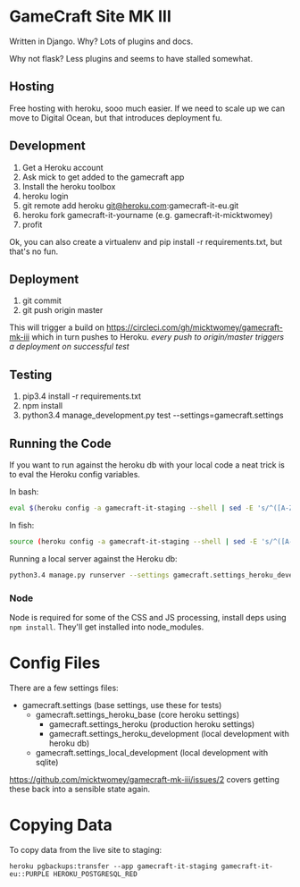 # GameCraft Site MK III

Written in Django. Why? Lots of plugins and docs.

Why not flask? Less plugins and seems to have stalled somewhat.

## Hosting

Free hosting with heroku, sooo much easier. If we need to scale up we can move to Digital Ocean, but that introduces deployment fu.

## Development

1. Get a Heroku account
2. Ask mick to get added to the gamecraft app
3. Install the heroku toolbox
4. heroku login
5. git remote add heroku git@heroku.com:gamecraft-it-eu.git
6. heroku fork gamecraft-it-yourname (e.g. gamecraft-it-micktwomey)
7. profit

Ok, you can also create a virtualenv and pip install -r requirements.txt, but that's no fun.

## Deployment

1. git commit
2. git push origin master

This will trigger a build on https://circleci.com/gh/micktwomey/gamecraft-mk-iii which in turn pushes to Heroku. *every push to origin/master triggers a deployment on successful test*

## Testing

1. pip3.4 install -r requirements.txt
2. npm install
3. python3.4 manage_development.py test --settings=gamecraft.settings

## Running the Code

If you want to run against the heroku db with your local code a neat trick is to eval the Heroku config variables.

In bash:

```sh
eval $(heroku config -a gamecraft-it-staging --shell | sed -E 's/^([A-Z0-9_]+=)(.*)/export \1"\2"/g')
```

In fish:

```sh
source (heroku config -a gamecraft-it-staging --shell | sed -E 's/^([A-Z0-9_]+)=(.*)/set -x \1 "\2"/g' | psub)
```

Running a local server against the Heroku db:
```sh
python3.4 manage.py runserver --settings gamecraft.settings_heroku_development 0.0.0.0:8000
```

### Node

Node is required for some of the CSS and JS processing, install deps using ```npm install```. They'll get installed into node_modules.

# Config Files

There are a few settings files:

- gamecraft.settings (base settings, use these for tests)
    + gamecraft.settings_heroku_base (core heroku settings)
        * gamecraft.settings_heroku (production heroku settings)
        * gamecraft.settings_heroku_development (local development with heroku db)
    + gamecraft.settings_local_development (local development with sqlite)

https://github.com/micktwomey/gamecraft-mk-iii/issues/2 covers getting these back into a sensible state again.

# Copying Data

To copy data from the live site to staging:
```
heroku pgbackups:transfer --app gamecraft-it-staging gamecraft-it-eu::PURPLE HEROKU_POSTGRESQL_RED
```
